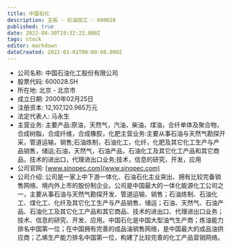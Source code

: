 ```yaml
---
title: 中国石化
description: 主板 - 石油加工 - 600028
published: true
date: 2022-04-30T19:32:22.000Z
tags: stock
editor: markdown
dateCreated: 2022-01-01T00:00:00.000Z
---
```


- 公司名称: 中国石油化工股份有限公司
- 股票代码: 600028.SH
- 所在地: 北京 - 北京市
- 成立日期: 2000年02月25日
- 注册资本: 12,107,120.965万元
- 法定代表人: 马永生
- 主营业务: 主要产品:原油，天然气，汽油，柴油，煤油，合纤单体及聚合物，合成树脂，合成纤维，合成橡胶，化肥主营业务:主要从事石油与天然气勘探开采，管道运输，销售;石油炼制，石油化工，化纤，化肥及其它化工生产与产品销售，储运;石油，天然气，石油产品，石油化工及其它化工产品和其它商品，技术的进出口，代理进出口业务;技术，信息的研究，开发，应用
- 公司官网: [www.sinopec.com](www.sinopec.com)
- 公司介绍: 公司是一家上中下游一体化、石油石化主业突出、拥有比较完备销售网络、境内外上市的股份制企业。公司是中国最大的一体化能源化工公司之一，主要从事石油与天然气勘探开发、管道运输、销售；石油炼制、石油化工、煤化工、化纤及其它化工生产与产品销售、储运；石油、天然气、石油产品、石油化工及其它化工产品和其它商品、技术的进出口、代理进出口业务；技术、信息的研究、开发、应用。中国石化是中国大型油气生产商；炼油能力排名中国第一位；在中国拥有完善的成品油销售网络，是中国最大的成品油供应商；乙烯生产能力排名中国第一位，构建了比较完善的化工产品营销网络。


